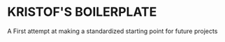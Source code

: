 KRISTOF'S BOILERPLATE
=====================

A First attempt at making a standardized starting point for future projects
